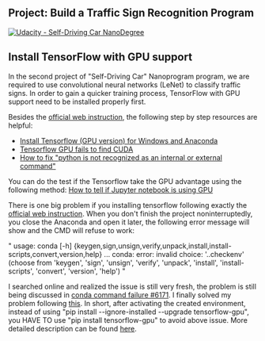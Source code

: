 ## Project: Build a Traffic Sign Recognition Program
[![Udacity - Self-Driving Car NanoDegree](https://s3.amazonaws.com/udacity-sdc/github/shield-carnd.svg)](http://www.udacity.com/drive)

Install TensorFlow with GPU support
---
In the second project of "Self-Driving Car" Nanoprogram program, we are required to use convolutional neural networks (LeNet) to classify traffic signs. In order to gain a quicker training process, TensorFlow with GPU support need to be installed properly first. 

Besides the [official web instruction](https://www.tensorflow.org/install/), the following step by step resources are helpful:
* [Install Tensorflow (GPU version) for Windows and Anaconda](https://www.youtube.com/watch?v=Ebo8BklTtmc&t=673s)
* [Tensorflow GPU fails to find CUDA](https://github.com/tensorflow/tensorflow/issues/5968)
* [How to fix "python is not recognized as an internal or external command"](https://www.youtube.com/watch?v=uXqTw5eO0Mw)

You can do the test if the Tensorflow take the GPU advantage using the following method: [How to tell if Jupyter notebook is using GPU](https://discussions.udacity.com/t/how-to-tell-if-jupyter-notebook-is-using-gpu/217660)

There is one big problem if you installing tensorflow following exactly the [official web instruction](https://www.tensorflow.org/install/). When you don't finish the project noninterruptedly, you close the Anaconda and open it later, the following error message will show and the CMD will refuse to work: 

"
usage: conda [-h]
{keygen,sign,unsign,verify,unpack,install,install-scripts,convert,version,help}
...
conda: error: invalid choice: '..checkenv' (choose from 'keygen', 'sign', 'unsign', 'verify', 'unpack', 'install', 'install-scripts', 'convert', 'version', 'help')
"

I searched online and realized the issue is still very fresh, the problem is still being discussed in [conda command failure #6171](https://github.com/ContinuumIO/anaconda-issues/issues/6171). I finally solved my problem following [this](https://stackoverflow.com/a/46493533/8936445). In short, after activating the created environment, instead of using "pip install --ignore-installed --upgrade tensorflow-gpu", you HAVE TO use "pip install tensorflow-gpu" to avoid above issue. More detailed description can be found [here](https://wangjieleo.wixsite.com/jwang/single-post/2017/11/08/Installing-TensorFlow-with-GPU-support). 

